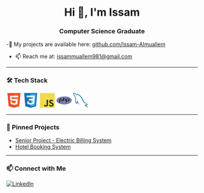 <h1 align="center">Hi 👋, I'm Issam</h1>
<h3 align="center">Computer Science Graduate</h3>

-💼 My projects are available here: [github.com/Issam-Almuallem](https://github.com/Issam-Almuallem)
- 📫 Reach me at: issammuallem981@gmail.com

---

### 🛠 Tech Stack

<p align="left">
  <img src="https://raw.githubusercontent.com/devicons/devicon/master/icons/html5/html5-original.svg" alt="HTML" width="40" height="40"/>
  <img src="https://raw.githubusercontent.com/devicons/devicon/master/icons/css3/css3-original.svg" alt="CSS" width="40" height="40"/>
  <img src="https://raw.githubusercontent.com/devicons/devicon/master/icons/javascript/javascript-original.svg" alt="JS" width="40" height="40"/>
  <img src="https://raw.githubusercontent.com/devicons/devicon/master/icons/php/php-original.svg" alt="PHP" width="40" height="40"/>
  <img src="https://raw.githubusercontent.com/devicons/devicon/master/icons/mysql/mysql-original.svg" alt="MySQL" width="40" height="40"/>
</p>

---

### 📌 Pinned Projects
- [Senior Project - Electric Billing System](https://github.com/Issam-Almuallem/Senior-Project-Electric-Billing-System)
- [Hotel Booking System](https://github.com/Issam-Almuallem/Hotel-Booking-System)

---

### 📫 Connect with Me
[![LinkedIn](https://img.shields.io/badge/LinkedIn-blue?style=flat&logo=linkedin&logoColor=white)](https://www.linkedin.com/in/issam-al-muallem-117782355)
